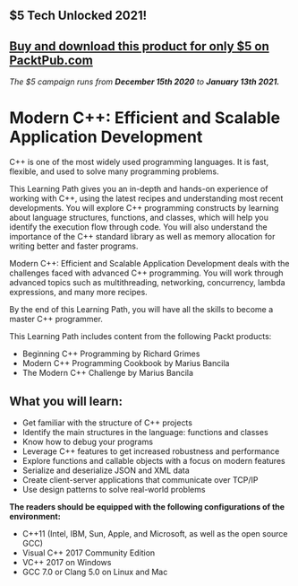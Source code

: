 ## $5 Tech Unlocked 2021!
[Buy and download this product for only $5 on PacktPub.com](https://www.packtpub.com/)
-----
*The $5 campaign         runs from __December 15th 2020__ to __January 13th 2021.__*

# Modern C++: Efficient and Scalable Application Development

C++ is one of the most widely used programming languages. It is fast, flexible, and used to solve many programming problems.

This Learning Path gives you an in-depth and hands-on experience of working with C++, using the latest recipes and understanding most recent developments. You will explore C++ programming constructs by learning about language structures, functions, and classes, which will help you identify the execution flow through code. You will also understand the importance of the C++ standard library as well as memory allocation for writing better and faster programs.

Modern C++: Efficient and Scalable Application Development deals with the challenges faced with advanced C++ programming. You will work through advanced topics such as multithreading, networking, concurrency, lambda expressions, and many more recipes.

By the end of this Learning Path, you will have all the skills to become a master C++ programmer.

This Learning Path includes content from the following Packt products:
* Beginning C++ Programming by Richard Grimes
* Modern C++ Programming Cookbook by Marius Bancila
* The Modern C++ Challenge by Marius Bancila 


## What you will learn:
* Get familiar with the structure of C++ projects
* Identify the main structures in the language: functions and classes
* Know how to debug your programs
* Leverage C++ features to get increased robustness and performance
* Explore functions and callable objects with a focus on modern features
* Serialize and deserialize JSON and XML data
* Create client-server applications that communicate over TCP/IP
* Use design patterns to solve real-world problems

**The readers should be equipped with the following configurations of the environment:**

* C++11 (Intel, IBM, Sun, Apple, and Microsoft, as well as the open source GCC)
* Visual C++ 2017 Community Edition
* VC++ 2017 on Windows
* GCC 7.0 or Clang 5.0 on Linux and Mac

